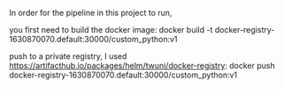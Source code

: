 In order for the pipeline in this project to run, 

you first need to build the docker image:
docker build -t docker-registry-1630870070.default:30000/custom_python:v1

push to a private registry, I used https://artifacthub.io/packages/helm/twuni/docker-registry:
docker push docker-registry-1630870070.default:30000/custom_python:v1
